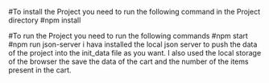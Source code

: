 #To install the Project you need to run the following command in the Project directory
#npm install

#To run the Project you need to run the following commands
#npm start
#npm run json-server
i hava installed the local json server to push the data of the project into the init_data file as you want.
I also used the local storage of the browser the save the data of the cart and the number of the items present in the cart.

